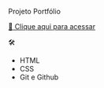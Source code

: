Projeto Portfólio

[🔗 Clique aqui para acessar](https://maykbrito.github.io/nlw-esports-explorer/)


🛠 

- HTML
- CSS
- Git e Github
